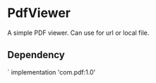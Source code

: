 # PdfViewer
A simple PDF viewer. Can use for url or local file.

## Dependency
`
implementation 'com.pdf:1.0'
